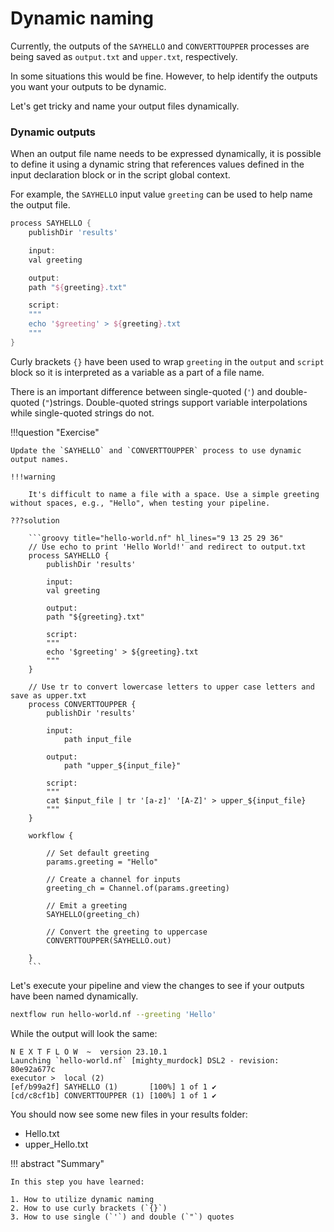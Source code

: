 # Dynamic naming

Currently, the outputs of the `SAYHELLO` and `CONVERTTOUPPER` processes are being saved as `output.txt` and `upper.txt`, respectively.

In some situations this would be fine. However, to help identify the outputs you want your outputs to be dynamic.

Let's get tricky and name your output files dynamically.

### Dynamic outputs

When an output file name needs to be expressed dynamically, it is possible to define it using a dynamic string that references values defined in the input declaration block or in the script global context.

For example, the `SAYHELLO` input value `greeting` can be used to help name the output file.

```groovy hl_lines="5 8 12"
process SAYHELLO {
    publishDir 'results'

    input:
    val greeting

    output:
    path "${greeting}.txt"

    script:
    """
    echo '$greeting' > ${greeting}.txt
    """
}
```

Curly brackets `{}` have been used to wrap `greeting` in the `output` and `script` block so it is interpreted as a variable as a part of a file name.

There is an important difference between single-quoted (`'`) and double-quoted (`"`)strings. Double-quoted strings support variable interpolations while single-quoted strings do not.

!!!question "Exercise"

    Update the `SAYHELLO` and `CONVERTTOUPPER` process to use dynamic output names.

    !!!warning

        It's difficult to name a file with a space. Use a simple greeting without spaces, e.g., "Hello", when testing your pipeline.

    ???solution

        ```groovy title="hello-world.nf" hl_lines="9 13 25 29 36"
        // Use echo to print 'Hello World!' and redirect to output.txt
        process SAYHELLO {
            publishDir 'results'

            input:
            val greeting

            output:
            path "${greeting}.txt"

            script:
            """
            echo '$greeting' > ${greeting}.txt
            """
        }

        // Use tr to convert lowercase letters to upper case letters and save as upper.txt
        process CONVERTTOUPPER {
            publishDir 'results'

            input:
                path input_file

            output:
                path "upper_${input_file}"

            script:
            """
            cat $input_file | tr '[a-z]' '[A-Z]' > upper_${input_file}
            """
        }

        workflow {

            // Set default greeting
            params.greeting = "Hello"

            // Create a channel for inputs
            greeting_ch = Channel.of(params.greeting)

            // Emit a greeting
            SAYHELLO(greeting_ch)

            // Convert the greeting to uppercase
            CONVERTTOUPPER(SAYHELLO.out)

        }
        ```

Let's execute your pipeline and view the changes to see if your outputs have been named dynamically.

```bash
nextflow run hello-world.nf --greeting 'Hello'
```

While the output will look the same:

```console
N E X T F L O W  ~  version 23.10.1
Launching `hello-world.nf` [mighty_murdock] DSL2 - revision: 80e92a677c
executor >  local (2)
[ef/b99a2f] SAYHELLO (1)       [100%] 1 of 1 ✔
[cd/c8cf1b] CONVERTTOUPPER (1) [100%] 1 of 1 ✔
```

You should now see some new files in your results folder:

- Hello.txt
- upper_Hello.txt

!!! abstract "Summary"

    In this step you have learned:

    1. How to utilize dynamic naming
    2. How to use curly brackets (`{}`)
    3. How to use single (`'`) and double (`"`) quotes
